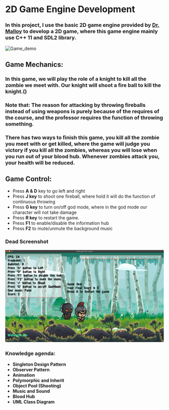 # 2D Game Engine Development

### In this project, I use the basic 2D game engine provided by  [Dr. Malloy](https://people.cs.clemson.edu/~malloy/courses/4160-2019/index.html) to develop a 2D game, where this game engine mainly use C++ 11 and SDL2 library.

![Game_demo](./pic/game_demo.gif)

##  Game Mechanics:

### In this game, we will play the role of a knight to kill all the zombie we meet with. Our knight will shoot a fire ball to kill the knight.()

### Note that: The reason for attacking by throwing fireballs instead of using weapons is purely because of the requires of the course, and the professor requires the function of throwing something.

### There has two ways to finish this game, you kill all the zombie you meet with or get killed, where the game will judge you victory if you kill all the zombies, whereas you will lose when you run out of your blood hub. Whenever zombies attack you, your health will be reduced.

## Game Control:

+ Press **A & D** key to go left and right
+ Press **J key** to shoot one fireball, where hold it will do the function of continuous throwing
+ Press **G key** to turn on/off god mode, where in the god mode our character will not take damage
+ Press **R key** to restart the game.
+ Press **F1** to enable/disable the information hub
+ Press **F2** to mute/unmute the background music

### Dead Screenshot

![Game_screenshot](./pic/Game_ScreenShot.png)

### Knowledge agenda:

+ **Singleton Design Pattern**
+ **Observer Pattern**
+ **Animation**
+ **Polymorphic and Inherit**
+ **Object Pool (Shooting)**
+ **Music and Sound**
+ **Blood Hub**
+ **UML Class Diagram**